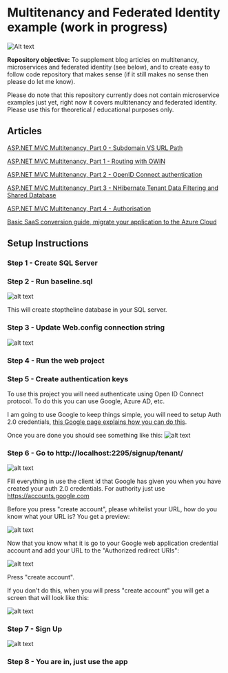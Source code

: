 # Multitenancy and Federated Identity example (work in progress)

![Alt text](https://leanworkspace.visualstudio.com/_apis/public/build/definitions/3c44af5e-2843-4cf8-8e4f-b13743536cc3/4/badge?api-version=4.1-preview)

**Repository objective:** 
To supplement blog articles on multitenancy, microservices and federated identity (see below), and to create easy to follow code repository that makes sense (if it still makes no sense then please do let me know). 

Please do note that this repository currently does not contain microservice examples just yet, right now it covers multitenancy and federated identity. Please use this for theoretical / educational purposes only. 

## Articles 

[ASP.NET MVC Multitenancy, Part 0 - Subdomain VS URL Path](http://www.zankavtaskin.com/2018/05/aspnet-mvc-multitenancy-part-0.html)

[ASP.NET MVC Multitenancy, Part 1 - Routing with OWIN](http://www.zankavtaskin.com/2017/08/aspnet-mvc-multitenant-routing-with-owin.html)

[ASP.NET MVC Multitenancy, Part 2 - OpenID Connect authentication](http://www.zankavtaskin.com/2017/11/aspnet-mvc-multitenancy-part-2-openid.html)

[ASP.NET MVC Multitenancy, Part 3 - NHibernate Tenant Data Filtering and Shared Database](http://www.zankavtaskin.com/2017/12/aspnet-mvc-multitenancy-nhinbernate-shared-database-tenant-data-filtering.html)

[ASP.NET MVC Multitenancy, Part 4 - Authorisation](http://www.zankavtaskin.com/2018/05/aspnet-mvc-multitenancy-part-4.html)

[Basic SaaS conversion guide, migrate your application to the Azure Cloud]( http://www.zankavtaskin.com/2016/12/basic-saas-conversion-guide-migrate.html)

## Setup Instructions

### Step 1 - Create SQL Server 

### Step 2 - Run baseline.sql

![alt text](READMEArtefacts/baseline.png "Baseline SQL")

This will create stoptheline database in your SQL server. 

### Step 3 - Update Web.config connection string

![alt text](READMEArtefacts/webconfig.png "Web.Config")

### Step 4 - Run the web project 

### Step 5 - Create authentication keys

To use this project you will need authenticate using Open ID Connect protocol. To do this you can use Google, Azure AD, etc. 

I am going to use Google to keep things simple, you will need to setup Auth 2.0 credentials, [this Google page explains how you can do this](https://developers.google.com/identity/protocols/OpenIDConnect). 

Once you are done you should see something like this:
![alt text](READMEArtefacts/authcred.png "auth credentials")

### Step 6 - Go to http://localhost:2295/signup/tenant/

![alt text](READMEArtefacts/create.png "Create Account")

Fill everything in use the client id that Google has given you when you have created your auth 2.0 credentials. For authority just use https://accounts.google.com

Before you press "create account", please whitelist your URL, how do you know what your URL is? You get a preview:

![alt text](READMEArtefacts/urlpreview.png "URL Preview")

Now that you know what it is go to your Google web application credential account and add your URL to the "Authorized redirect URIs":

![alt text](READMEArtefacts/authdetail.png "URL Preview")

Press "create account".

If you don't do this, when you will press "create account" you will get a screen that will look like this:


![alt text](READMEArtefacts/notwhitelisted.png "Not whitelisted")

### Step 7 - Sign Up

![alt text](READMEArtefacts/signup.png "Sign up")

### Step 8 - You are in, just use the app